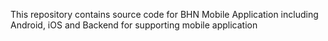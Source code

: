 This repository contains source code for BHN Mobile Application including Android, iOS and Backend for supporting mobile application 
